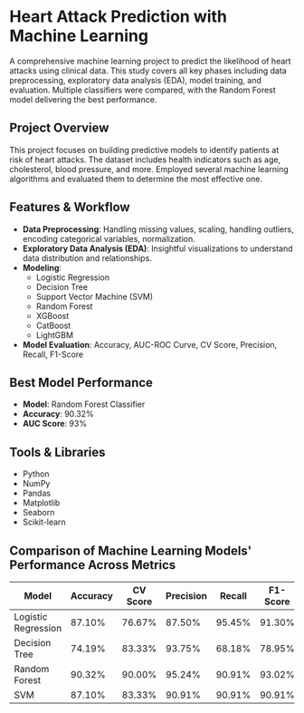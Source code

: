 # Heart Attack Prediction with Machine Learning

A comprehensive machine learning project to predict the likelihood of heart attacks using clinical data. This study covers all key phases including data preprocessing, exploratory data analysis (EDA), model training, and evaluation. Multiple classifiers were compared, with the Random Forest model delivering the best performance.

## Project Overview

This project focuses on building predictive models to identify patients at risk of heart attacks. The dataset includes health indicators such as age, cholesterol, blood pressure, and more. Employed several machine learning algorithms and evaluated them to determine the most effective one.

## Features & Workflow

- **Data Preprocessing**: Handling missing values, scaling, handling outliers, encoding categorical variables, normalization.
- **Exploratory Data Analysis (EDA)**: Insightful visualizations to understand data distribution and relationships.
- **Modeling**:
  - Logistic Regression
  - Decision Tree
  - Support Vector Machine (SVM)
  - Random Forest
  - XGBoost
  - CatBoost
  - LightGBM
- **Model Evaluation**: Accuracy, AUC-ROC Curve, CV Score, Precision, Recall, F1-Score

## Best Model Performance

- **Model**: Random Forest Classifier  
- **Accuracy**: 90.32%  
- **AUC Score**: 93%

## Tools & Libraries

- Python
- NumPy
- Pandas
- Matplotlib
- Seaborn
- Scikit-learn

## Comparison of Machine Learning Models' Performance Across Metrics

| Model             | Accuracy | CV Score | Precision | Recall  | F1-Score | AUC  |
|-------------------|----------|----------|-----------|---------|----------|------|
| Logistic Regression | 87.10%   | 76.67%   | 87.50%    | 95.45%  | 91.30%   | 88%  |
| Decision Tree      | 74.19%   | 83.33%   | 93.75%    | 68.18%  | 78.95%   | 79%  |
| Random Forest      | 90.32%   | 90.00%   | 95.24%    | 90.91%  | 93.02%   | 93%  |
| SVM                | 87.10%   | 83.33%   | 90.91%    | 90.91%  | 90.91%   | 89%  |
